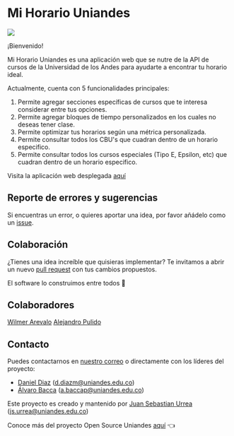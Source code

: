 # Mi Horario Uniandes
<img src=src/public/logoBanner.png>


¡Bienvenido!

Mi Horario Uniandes es una aplicación web que se nutre de la API de cursos de la Universidad de los Andes para ayudarte a encontrar tu horario ideal.

Actualmente, cuenta con 5 funcionalidades principales:
1. Permite agregar secciones específicas de cursos que te interesa considerar entre tus opciones.
2. Permite agregar bloques de tiempo personalizados en los cuales no deseas tener clase.
3. Permite optimizar tus horarios según una métrica personalizada.
4. Permite consultar todos los CBU's que cuadran dentro de un horario especifico.
5. Permite consultar todos los cursos especiales (Tipo E, Epsilon, etc) que cuadran dentro de un horario especifico.

Visita la aplicación web desplegada [aquí](https://open-source-uniandes.github.io/Mi-Horario-Uniandes/)
## Reporte de errores y sugerencias

Si encuentras un error, o quieres aportar una idea, por favor añádelo como un [issue](https://github.com/Open-Source-Uniandes/Mi-Horario-Uniandes/issues).

## Colaboración

¿Tienes una idea increíble que quisieras implementar? Te invitamos a abrir un nuevo [pull request](https://github.com/Open-Source-Uniandes/Mi-Horario-Uniandes/pulls) con tus cambios propuestos.

El software lo construimos entre todos 💛

## Colaboradores

[Wilmer Arevalo](https://github.com/wareval0)
[Alejandro Pulido](https://github.com/alejandroPulido03)

## Contacto

Puedes contactarnos en [nuestro correo](opensource@uniandes.edu.co) o directamente con los líderes del proyecto:

- [Daniel Diaz](https://github.com/ddi4z) (d.diazm@uniandes.edu.co)
- [Álvaro Bacca](https://github.com/c4ts0up) (a.baccap@uniandes.edu.co)


Este proyecto es creado y mantenido por [Juan Sebastian Urrea](https://github.com/jsurrea) (js.urrea@uniandes.edu.co)

Conoce más del proyecto Open Source Uniandes [aquí](https://github.com/Open-Source-Uniandes) 👈

